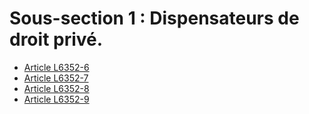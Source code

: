 # Sous-section 1 : Dispensateurs de droit privé.

* [Article L6352-6](./LEGIARTI000006904403.md)
* [Article L6352-7](./LEGIARTI000006904404.md)
* [Article L6352-8](./LEGIARTI000006904405.md)
* [Article L6352-9](./LEGIARTI000006904406.md)
